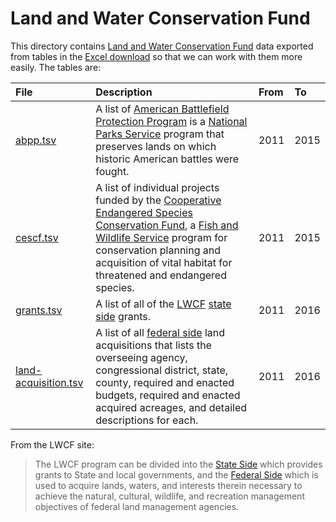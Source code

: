 # Land and Water Conservation Fund
This directory contains [Land and Water Conservation Fund][LWCF] data exported
from tables in the [Excel download] so that we can work with them more easily.
The tables are:

File | Description | From | To
:--- | :---------- | :--- | :---
[abpp.tsv](abpp.tsv) | A list of  [American Battlefield Protection Program][ABPP] is a [National Parks Service][NPS] program that preserves lands on which historic American battles were fought. | 2011 | 2015
[cescf.tsv](cescf.tsv) | A list of individual projects funded by the [Cooperative Endangered Species Conservation Fund][CESCF], a [Fish and Wildlife Service][FWS] program for conservation planning and acquisition of vital habitat for threatened and endangered species. | 2011 | 2015
[grants.tsv](grants.tsv) | A list of all of the [LWCF][] [state side] grants. | 2011 | 2016
[land-acquisition.tsv](land-acquisition.tsv) | A list of all [federal side] land acquisitions that lists the overseeing agency, congressional district, state, county, required and enacted budgets, required and enacted acquired acreages, and detailed descriptions for each. | 2011 | 2016

From the LWCF site:

> The LWCF program can be divided into the [State Side] which provides grants
> to State and local governments, and the [Federal Side] which is used to
> acquire lands, waters, and interests therein necessary to achieve the
> natural, cultural, wildlife, and recreation management objectives of federal
> land management agencies.

[LWCF]: https://www.nps.gov/subjects/lwcf/index.htm
[Excel download]: ../../../downloads/LWCF_incl-documentation_2016.xlsx
[NPS]: https://www.nps.gov/
[FWS]: https://www.fws.gov/
[ABPP]: https://www.nps.gov/abpp/index.htm
[CESCF]: https://www.fws.gov/endangered/grants/
[state side]: https://www.nps.gov/subjects/lwcf/stateside.htm
[federal side]: https://www.nps.gov/subjects/lwcf/federalside.htm
